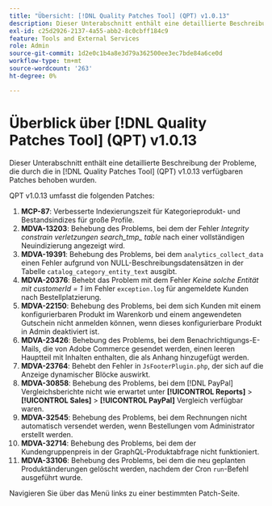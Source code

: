 ```yaml
---
title: "Übersicht: [!DNL Quality Patches Tool] (QPT) v1.0.13"
description: Dieser Unterabschnitt enthält eine detaillierte Beschreibung der Probleme, die durch die in [!DNL Quality Patches Tool]  (QPT) v1.0.13 verfügbaren Patches behoben wurden.
exl-id: c25d2926-2137-4a55-abb2-8c0cbff184c9
feature: Tools and External Services
role: Admin
source-git-commit: 1d2e0c1b4a8e3d79a362500ee3ec7bde84a6ce0d
workflow-type: tm+mt
source-wordcount: '263'
ht-degree: 0%

---
```


# Überblick über [!DNL Quality Patches Tool] (QPT) v1.0.13

Dieser Unterabschnitt enthält eine detaillierte Beschreibung der Probleme, die durch die in [!DNL Quality Patches Tool] (QPT) v1.0.13 verfügbaren Patches behoben wurden.

QPT v1.0.13 umfasst die folgenden Patches:

1. **MCP-87**: Verbesserte Indexierungszeit für Kategorieprodukt- und Bestandsindizes für große Profile.
1. **MDVA-13203**: Behebung des Problems, bei dem der Fehler *Integrity constrain verletzungen search_tmp_ table* nach einer vollständigen Neuindizierung angezeigt wird.
1. **MDVA-19391**: Behebung des Problems, bei dem `analytics_collect_data` einen Fehler aufgrund von NULL-Beschreibungsdatensätzen in der Tabelle `catalog_category_entity_text` ausgibt.
1. **MDVA-20376**: Behebt das Problem mit dem Fehler *Keine solche Entität mit customerId = 1* im Fehler `exception.log` für angemeldete Kunden nach Bestellplatzierung.
1. **MDVA-22150**: Behebung des Problems, bei dem sich Kunden mit einem konfigurierbaren Produkt im Warenkorb und einem angewendeten Gutschein nicht anmelden können, wenn dieses konfigurierbare Produkt in Admin deaktiviert ist.
1. **MDVA-23426**: Behebung des Problems, bei dem Benachrichtigungs-E-Mails, die von Adobe Commerce gesendet werden, einen leeren Hauptteil mit Inhalten enthalten, die als Anhang hinzugefügt werden.
1. **MDVA-23764**: Behebt den Fehler in `JsFooterPlugin.php`, der sich auf die Anzeige dynamischer Blöcke auswirkt.
1. **MDVA-30858**: Behebung des Problems, bei dem [!DNL PayPal] Vergleichsberichte nicht wie erwartet unter **[!UICONTROL Reports]** > **[!UICONTROL Sales]** > **[!UICONTROL PayPal]** Vergleich verfügbar waren.
1. **MDVA-32545**: Behebung des Problems, bei dem Rechnungen nicht automatisch versendet werden, wenn Bestellungen vom Administrator erstellt werden.
1. **MDVA-32714**: Behebung des Problems, bei dem der Kundengruppenpreis in der GraphQL-Produktabfrage nicht funktioniert.
1. **MDVA-33106**: Behebung des Problems, bei dem die neu geplanten Produktänderungen gelöscht werden, nachdem der Cron `run`-Befehl ausgeführt wurde.

Navigieren Sie über das Menü links zu einer bestimmten Patch-Seite.
